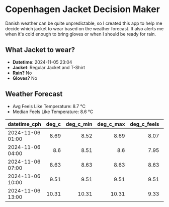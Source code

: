 
# Copenhagen Jacket Decision Maker

Danish weather can be quite unpredictable, so I created this app to help me decide which jacket to wear based on the weather forecast. 
It also alerts me when it's cold enough to bring gloves or when I should be ready for rain.

## What Jacket to wear?

- **Datetime**: 2024-11-05 23:04
- **Jacket**: Regular Jacket and T-Shirt
- **Rain?** No
- **Gloves?** No

## Weather Forecast
- Avg Feels Like Temperature: 8.7 °C
- Median Feels Like Temperature: 8.6 °C

| datetime_cph     |   deg_c |   deg_c_min |   deg_c_max |   deg_c_feels | weather   | wind   | rain   |
|:-----------------|--------:|------------:|------------:|--------------:|:----------|:-------|:-------|
| 2024-11-06 01:00 |    8.69 |        8.52 |        8.69 |          8.07 | Clouds    | Low    | None   |
| 2024-11-06 04:00 |    8.6  |        8.51 |        8.6  |          7.95 | Clouds    | Low    | None   |
| 2024-11-06 07:00 |    8.63 |        8.63 |        8.63 |          8.63 | Clouds    | Low    | None   |
| 2024-11-06 10:00 |    9.51 |        9.51 |        9.51 |          9.51 | Clouds    | Low    | None   |
| 2024-11-06 13:00 |   10.31 |       10.31 |       10.31 |          9.33 | Clouds    | Low    | None   |
        